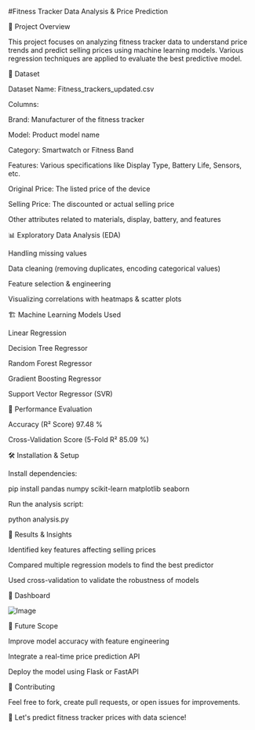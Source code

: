 
#Fitness Tracker Data Analysis & Price Prediction

📌 Project Overview

This project focuses on analyzing fitness tracker data to understand price trends and predict selling prices using machine learning models. Various regression techniques are applied to evaluate the best predictive model.

📂 Dataset

Dataset Name: Fitness_trackers_updated.csv

Columns:

Brand: Manufacturer of the fitness tracker

Model: Product model name

Category: Smartwatch or Fitness Band

Features: Various specifications like Display Type, Battery Life, Sensors, etc.

Original Price: The listed price of the device

Selling Price: The discounted or actual selling price

Other attributes related to materials, display, battery, and features

📊 Exploratory Data Analysis (EDA)

Handling missing values

Data cleaning (removing duplicates, encoding categorical values)

Feature selection & engineering

Visualizing correlations with heatmaps & scatter plots

🏗️ Machine Learning Models Used

Linear Regression

Decision Tree Regressor

Random Forest Regressor

Gradient Boosting Regressor

Support Vector Regressor (SVR)

🎯 Performance Evaluation

Accuracy (R² Score) 97.48 %

Cross-Validation Score (5-Fold R² 85.09 %)

🛠️ Installation & Setup

Install dependencies:

pip install pandas numpy scikit-learn matplotlib seaborn

Run the analysis script:

python analysis.py

📌 Results & Insights

Identified key features affecting selling prices

Compared multiple regression models to find the best predictor

Used cross-validation to validate the robustness of models

📝 Dashboard

![Image](https://github.com/user-attachments/assets/0ee7e212-6503-4e98-8a78-db939b24f2d1)

📜 Future Scope

Improve model accuracy with feature engineering

Integrate a real-time price prediction API

Deploy the model using Flask or FastAPI

🤝 Contributing

Feel free to fork, create pull requests, or open issues for improvements.


🚀 Let's predict fitness tracker prices with data science!
